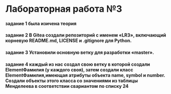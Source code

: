 # Лабораторная работа №3
#### задание 1 была изичена теория 
#### задание 2 В Gitea создали репозиторий с именем «LR3», включающий корневую README.md, LICENSE и .gitignore для Python.
#### задание 3  Установили основную ветку для разработки «master».
#### задание 4 каждый из нас создал свою ветку в которой создали ElementФамилия (у каждого своя), затем создали класс ElementФамилия,имеющая атрибуты объекта name, symbol и number. Создали объекты этого класса со значениями из таблицы Менделеева в соответствии свариантом по списку 24  
